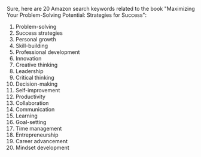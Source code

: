 Sure, here are 20 Amazon search keywords related to the book "Maximizing Your Problem-Solving Potential: Strategies for Success":

1. Problem-solving
2. Success strategies
3. Personal growth
4. Skill-building
5. Professional development
6. Innovation
7. Creative thinking
8. Leadership
9. Critical thinking
10. Decision-making
11. Self-improvement
12. Productivity
13. Collaboration
14. Communication
15. Learning
16. Goal-setting
17. Time management
18. Entrepreneurship
19. Career advancement
20. Mindset development
